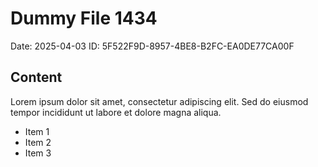 # Dummy File 1434

Date: 2025-04-03
ID: 5F522F9D-8957-4BE8-B2FC-EA0DE77CA00F

## Content

Lorem ipsum dolor sit amet, consectetur adipiscing elit.
Sed do eiusmod tempor incididunt ut labore et dolore magna aliqua.

* Item 1
* Item 2
* Item 3
